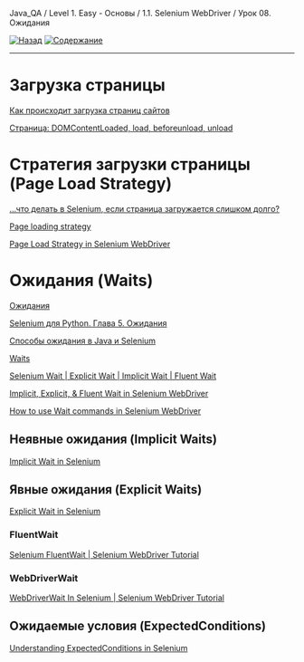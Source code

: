Java_QA / Level 1. Easy - Основы / 1.1. Selenium WebDriver / Урок 08. Ожидания

[![Назад](https://img.shields.io/badge/-%D0%9D%D0%B0%D0%B7%D0%B0%D0%B4-brightgreen)](3.%20Задание.md)
[![Содержание](https://img.shields.io/badge/-%D0%A1%D0%BE%D0%B4%D0%B5%D1%80%D0%B6%D0%B0%D0%BD%D0%B8%D0%B5-purple)](README.md)

***

# Загрузка страницы

[Как происходит загрузка страниц сайтов](http://prt56.ru/kak-proisxodit-zagruzka-stranic-sajtov/)

[Страница: DOMContentLoaded, load, beforeunload, unload](https://learn.javascript.ru/onload-ondomcontentloaded)

# Стратегия загрузки страницы (Page Load Strategy)

[...что делать в Selenium, если страница загружается слишком долго?](http://barancev.github.io/slow-loading-pages/)

[Page loading strategy](https://www.selenium.dev/documentation/en/webdriver/page_loading_strategy/)

[Page Load Strategy in Selenium WebDriver](https://qascript.com/page-load-strategy-in-selenium-webdriver/)

# Ожидания (Waits)

[Ожидания](https://kreisfahrer.gitbooks.io/selenium-webdriver/content/webdriver_intro/ozhidaniya.html)

[Selenium для Python. Глава 5. Ожидания](https://habr.com/ru/post/273089/)

[Способы ожидания в Java и Selenium](https://tproger.ru/articles/sposoby-ozhidanija-v-java-i-selenium/)

[Waits](https://www.selenium.dev/documentation/en/webdriver/waits/)

[Selenium Wait | Explicit Wait | Implicit Wait | Fluent Wait](https://www.swtestacademy.com/selenium-webdriver-wait/)

[Implicit, Explicit, & Fluent Wait in Selenium WebDriver](https://www.guru99.com/implicit-explicit-waits-selenium.html)

[How to use Wait commands in Selenium WebDriver](https://www.browserstack.com/guide/wait-commands-in-selenium-webdriver)

## Неявные ожидания (Implicit Waits)

[Implicit Wait in Selenium](https://chercher.tech/java/implicit-wait-selenium)

## Явные ожидания (Explicit Waits)

[Explicit Wait in Selenium](https://chercher.tech/java/explicit-wait-selenium)

### FluentWait

[Selenium FluentWait | Selenium WebDriver Tutorial](https://www.softwaretestingmaterial.com/selenium-fluentwait/)

### WebDriverWait

[WebDriverWait In Selenium | Selenium WebDriver Tutorial](https://www.softwaretestingmaterial.com/webdriverwait-selenium-webdriver/)

## Ожидаемые условия (ExpectedConditions)

[Understanding ExpectedConditions in Selenium](https://www.browserstack.com/guide/expectedconditions-in-selenium)